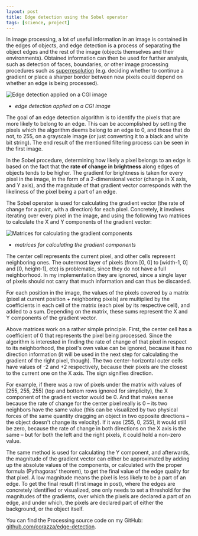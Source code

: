 ```yaml
---
layout: post
title: Edge detection using the Sobel operator
tags: [science, project]
---
```



In image processing, a lot of useful information in an image is contained in the edges of objects, and edge detection is a process of separating the object edges and the rest of the image (objects themselves and their environments). Obtained information can then be used for further analysis, such as detection of faces, boundaries, or other image processing procedures such as [superresolution](http://en.wikipedia.org/wiki/Superresolution) (e.g. deciding whether to continue a gradient or place a sharper border between new pixels could depend on whether an edge is being processed).

![Edge detection applied on a CGI image](http://res.cloudinary.com/dhngozzmz/image/upload/v1443396777/cropped_rheqhl.png#full)

 - *edge detection applied on a CGI image*

The goal of an edge detection algorithm is to identify the pixels that are more likely to belong to an edge. This can be accomplished by setting the pixels which the algorithm deems belong to an edge to 0, and those that do not, to 255, on a grayscale image (or just converting it to a black and white bit string). The end result of the mentioned filtering process can be seen in the first image.

In the Sobel procedure, determining how likely a pixel belongs to an edge is based on the fact that the **rate of change in brightness** along edges of objects tends to be higher. The gradient for brightness is taken for every pixel in the image, in the form of a 2-dimensional vector (change in X axis, and Y axis), and the magnitude of that gradient vector corresponds with the likeliness of the pixel being a part of an edge.

The Sobel operator is used for calculating the gradient vector (the rate of change for a point, with a direction) for each pixel. Concretely, it involves iterating over every pixel in the image, and using the following two matrices to calculate the X and Y components of the gradient vector:

![Matrices for calculating the gradient components](http://res.cloudinary.com/dhngozzmz/image/upload/v1443396880/sobmasks_glnbqj.png)

 - *matrices for calculating the gradient components*

The center cell represents the current pixel, and other cells represent neighboring ones. The outermost layer of pixels (from [0, 0] to [width-1, 0] and [0, height-1], etc) is problematic, since they do not have a full neighborhood. In my implementation they are ignored, since a single layer of pixels should not carry that much information and can thus be discarded.

For each position in the image, the values of the pixels covered by a matrix (pixel at current position + neighboring pixels) are multiplied by the coefficients in each cell of the matrix (each pixel by its respective cell), and added to a sum. Depending on the matrix, these sums represent the X and Y components of the gradient vector.

Above matrices work on a rather simple principle. First, the center cell has a coefficient of 0 that represents the pixel being processed. Since the algorithm is interested in finding the rate of change of that pixel in respect to its neighborhood, the pixel's own value can be ignored, because it has no direction information (it will be used in the next step for calculating the gradient of the right pixel, though). The two center-horizontal outer cells have values of -2 and +2 respectively, because their pixels are the closest to the current one on the X axis. The sign signifies direction.

For example, if there was a row of pixels under the matrix with values of [255, 255, 255] (top and bottom rows ignored for simplicity), the X component of the gradient vector would be 0. And that makes sense because the rate of change for the center pixel really is 0 – its two neighbors have the same value (this can be visualized by two physical forces of the same quantity dragging an object in two opposite directions – the object doesn't change its velocity). If it was [255, 0, 255], it would still be zero, because the rate of change in both directions on the X axis is the same – but for both the left and the right pixels, it could hold a non-zero value.

The same method is used for calculating the Y component, and afterwards, the magnitude of the gradient vector can either be approximated by adding up the absolute values of the components, or calculated with the proper formula (Pythagoras' theorem), to get the final value of the edge quality for that pixel. A low magnitude means the pixel is less likely to be a part of an edge. To get the final result (first image in post), where the edges are concretely identified or visualized, one only needs to set a threshold for the magnitudes of the gradients, over which the pixels are declared a part of an edge, and under which, the pixels are declared part of either the background, or the object itself.

You can find the Processing source code on my GitHub: [github.com/corazza/edge-detection](https://github.com/corazza/edge-detection).
